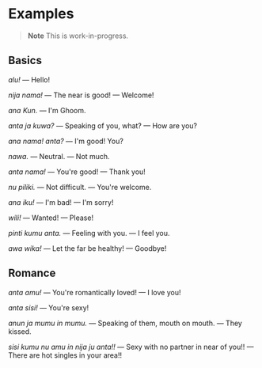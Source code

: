 # Examples

> **Note** This is work-in-progress.

## Basics

*alu!* — Hello!

*nija nama!* — The near is good! — Welcome!

*ana Kun.* — I'm Ghoom.

*anta ja kuwa?* — Speaking of you, what? — How are you?

*ana nama! anta?* — I'm good! You?

*nawa.* — Neutral. — Not much.

*anta nama!* — You're good! — Thank you!

*nu piliki.* — Not difficult. — You're welcome.

*ana iku!* — I'm bad! — I'm sorry!

*wili!* — Wanted! — Please!

*pinti kumu anta.* — Feeling with you. — I feel you.

*awa wika!* — Let the far be healthy! — Goodbye!

## Romance

*anta amu!* — You're romantically loved! — I love you!

*anta sisi!* — You're sexy!

*anun ja mumu in mumu.* — Speaking of them, mouth on mouth. — They kissed.

*sisi kumu nu amu in nija ju anta!!* — Sexy with no partner in near of you!! — There are hot singles in your area!!